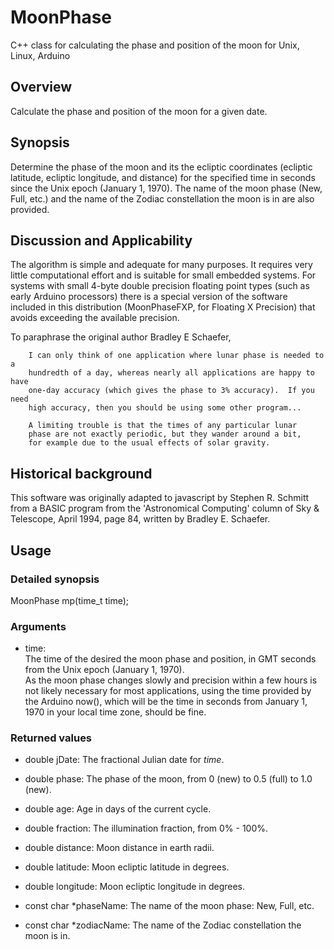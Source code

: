 # MoonPhase
C++ class for calculating the phase and position of the moon for Unix, Linux, Arduino

## Overview
Calculate the phase and position of the moon for a given date.

## Synopsis
Determine the phase of the moon and its the ecliptic coordinates (ecliptic
latitude, ecliptic longitude, and distance) for the specified time in seconds
since the Unix epoch (January 1, 1970).  The name of the moon phase (New, Full, etc.)
and the name of the Zodiac constellation the moon is in are also provided.

## Discussion and Applicability
The algorithm is simple and adequate for many purposes.  It requires very
little computational effort and is suitable for small embedded systems.  For
systems with small 4-byte double precision floating point types (such as early
Arduino processors) there is a special version of the software included in
this distribution (MoonPhaseFXP, for Floating X Precision) that avoids exceeding the
available precision.

To paraphrase the original author Bradley E Schaefer,

		I can only think of one application where lunar phase is needed to a
		hundredth of a day, whereas nearly all applications are happy to have
		one-day accuracy (which gives the phase to 3% accuracy).  If you need
		high accuracy, then you should be using some other program...  
		
		A limiting trouble is that the times of any particular lunar
		phase are not exactly periodic, but they wander around a bit,
		for example due to the usual effects of solar gravity.

## Historical background

This software was originally adapted to javascript by Stephen R. Schmitt
from a BASIC program from the 'Astronomical Computing' column of Sky & Telescope,
April 1994, page 84, written by Bradley E. Schaefer.

## Usage

### Detailed synopsis
MoonPhase mp(time_t time);

### Arguments
* time:  
The time of the desired the moon phase and position, in GMT seconds from
the Unix epoch (January 1, 1970).  
As the moon phase changes slowly and
precision within a few hours is not likely necessary for most applications,
using the time provided by the Arduino now(), which will be the time in
seconds from January 1, 1970 in your local time zone, should be fine.

### Returned values
* double jDate:		The fractional Julian date for *time*.

* double phase:	      	The phase of the moon, from 0 (new) to 0.5 (full) to 1.0 (new).

* double age:		Age in days of the current cycle.

* double fraction:	The illumination fraction, from 0% - 100%.

* double distance:	Moon distance in earth radii.

* double latitude:	Moon ecliptic latitude in degrees.

* double longitude:	Moon ecliptic longitude in degrees.

* const char *phaseName: The name of the moon phase: New, Full, etc.

* const char *zodiacName: The name of the Zodiac constellation the moon is in.
